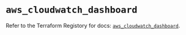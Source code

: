 # `aws_cloudwatch_dashboard`

Refer to the Terraform Registory for docs: [`aws_cloudwatch_dashboard`](https://registry.terraform.io/providers/hashicorp/aws/5.28.0/docs/resources/cloudwatch_dashboard).
